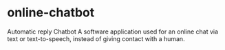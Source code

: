 # online-chatbot
Automatic reply Chatbot
A software application used for an online chat via text or text-to-speech, instead of giving contact with a human.
